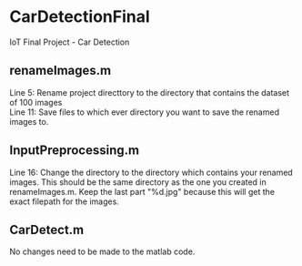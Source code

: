 # CarDetectionFinal
IoT Final Project - Car Detection

## renameImages.m
Line 5: Rename project directtory to the directory that contains the dataset of 100 images  
Line 11: Save files to which ever directory you want to save the renamed images to.

## InputPreprocessing.m
Line 16: Change the directory to the directory which contains your renamed images.  This should be the same directory as the one you created in renameImages.m.  Keep the last part "%d.jpg" because this will get the exact filepath for the images.

## CarDetect.m
No changes need to be made to the matlab code.
